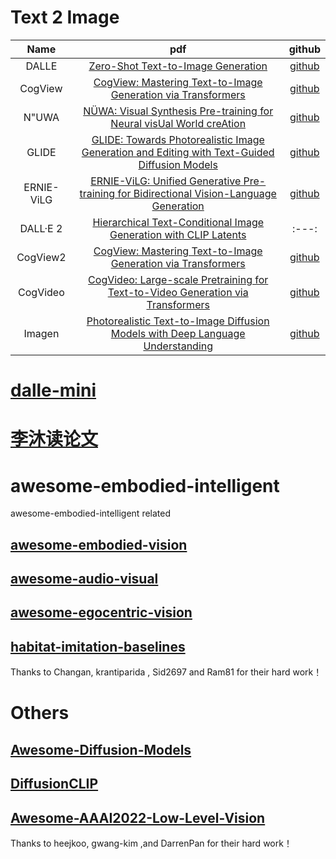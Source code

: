 # Text 2 Image
| Name  | pdf  |   github |
| :---: |:---: |:---: |
| DALLE  |[Zero-Shot Text-to-Image Generation](https://arxiv.org/pdf/2102.12092) |  [github](https://github.com/lucidrains/DALLE-pytorch) |
| CogView |[CogView: Mastering Text-to-Image Generation via Transformers](https://arxiv.org/pdf/2105.13290.pdf) |[github](https://github.com/THUDM/CogView) |
| N\"UWA |[NÜWA: Visual Synthesis Pre-training for Neural visUal World creAtion](https://arxiv.org/pdf/2111.12417.pdf) |[github](https://github.com/lucidrains/nuwa-pytorch) |
| GLIDE |[GLIDE: Towards Photorealistic Image Generation and Editing with Text-Guided Diffusion Models](https://arxiv.org/pdf/2112.10741v3.pdf) | [github](https://github.com/openai/glide-text2im) |
| ERNIE-ViLG  |[ERNIE-ViLG: Unified Generative Pre-training for Bidirectional Vision-Language Generation](https://arxiv.org/pdf/2112.15283.pdf) |  [github](https://github.com/PaddlePaddle/FleetX) |
| DALL·E 2 |[Hierarchical Text-Conditional Image Generation with CLIP Latents](https://cdn.openai.com/papers/dall-e-2.pdf) |:---: |
| CogView2 |[CogView: Mastering Text-to-Image Generation via Transformers](https://arxiv.org/pdf/2105.13290.pdf) |[github](https://github.com/THUDM/CogView2)|
| CogVideo |[CogVideo: Large-scale Pretraining for Text-to-Video Generation via Transformers](https://arxiv.org/pdf/2205.15868.pdf) |[github]() |
| Imagen |[Photorealistic Text-to-Image Diffusion Models with Deep Language Understanding](https://arxiv.org/pdf/2205.11487.pdf) |[github](https://github.com/lucidrains/imagen-pytorch) |




# [dalle-mini](https://huggingface.co/spaces/dalle-mini/dalle-mini)

# [李沐读论文](https://github.com/mli/paper-reading)

# awesome-embodied-intelligent
awesome-embodied-intelligent related

## [awesome-embodied-vision](https://github.com/ChanganVR/awesome-embodied-vision)

## [awesome-audio-visual](https://github.com/krantiparida/awesome-audio-visual)

## [awesome-egocentric-vision](https://github.com/Sid2697/awesome-egocentric-vision)

## [habitat-imitation-baselines](https://github.com/Ram81/habitat-imitation-baselines)

Thanks to Changan, krantiparida , Sid2697 and Ram81 for their hard work！

# Others

## [Awesome-Diffusion-Models](https://github.com/heejkoo/Awesome-Diffusion-Models)

## [DiffusionCLIP](https://github.com/gwang-kim/DiffusionCLIP)

## [Awesome-AAAI2022-Low-Level-Vision](https://github.com/DarrenPan/Awesome-AAAI2022-Low-Level-Vision)


Thanks to heejkoo, gwang-kim ,and DarrenPan  for their hard work！
